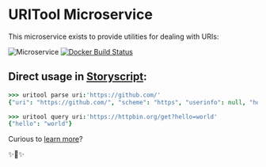 # URITool Microservice

This microservice exists to provide utilities for dealing with URIs:

![Microservice](https://img.shields.io/badge/microservice-ready-brightgreen.svg?style=for-the-badge)
[![Docker Build Status](https://img.shields.io/docker/build/microservices/uritool.svg?style=for-the-badge)](https://hub.docker.com/r/microservices/uritool/)

## Direct usage in [Storyscript](https://storyscript.io/):

```coffee
>>> uritool parse uri:'https://github.com/'
{"uri": "https://github.com/", "scheme": "https", "userinfo": null, "host": "github.com", "path": "/", "query": null, "?": {}, "fragment": null, "netloc": "github.com"}

>>> uritool query uri:'https://httpbin.org/get?hello=world'
{"hello": "world"}
```

Curious to [learn more](https://docs.storyscript.io/)?

✨🍰✨
